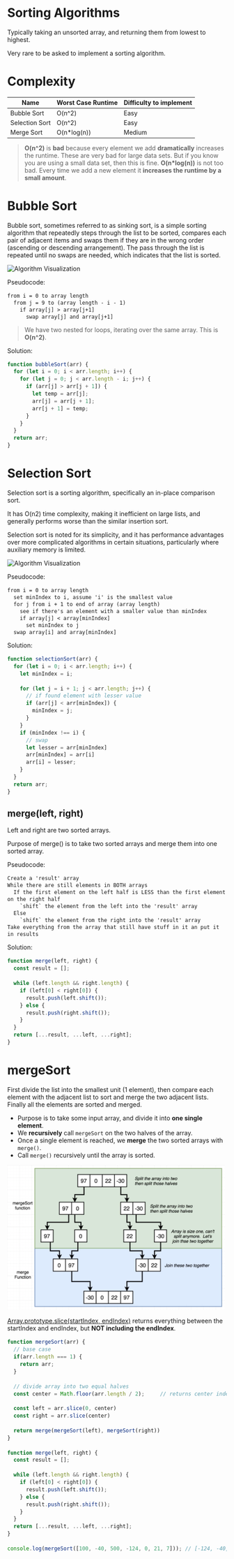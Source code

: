 # Sorting Algorithms

Typically taking an unsorted array, and returning them from lowest to highest.

Very rare to be asked to implement a sorting algorithm.

# Complexity
| Name           | Worst Case Runtime | Difficulty to implement |
| -------------- | ------------------ | ----------------------- |
| Bubble Sort    | O(n^2)             | Easy                    |
| Selection Sort | O(n^2)             | Easy                    |
| Merge Sort     | O(n*log(n))        | Medium                  |
> **O(n^2)** is **bad** because every element we add **dramatically** increases the runtime. These are very bad for large data sets. But if you know you are using a small data set, then this is fine. 
>  **O(n*log(n))** is not too bad. Every time we add a new element it **increases the runtime by a small amount**. 

# Bubble Sort

Bubble sort, sometimes referred to as sinking sort, is a simple sorting algorithm that repeatedly steps through the list to be sorted, compares each pair of adjacent items and swaps them if they are in the wrong order (ascending or descending arrangement). The pass through the list is repeated until no swaps are needed, which indicates that the list is sorted.

![Algorithm Visualization](https://upload.wikimedia.org/wikipedia/commons/c/c8/Bubble-sort-example-300px.gif)

Pseudocode:
```
from i = 0 to array length
  from j = 9 to (array length - i - 1)
    if array[j] > array[j+1]
      swap array[j] and array[j+1]
```
> We have two nested for loops, iterating over the same array. This is **O(n^2)**.

Solution:
```js
function bubbleSort(arr) {
  for (let i = 0; i < arr.length; i++) {
    for (let j = 0; j < arr.length - i; j++) {
      if (arr[j] > arr[j + 1]) {
        let temp = arr[j];
        arr[j] = arr[j + 1];
        arr[j + 1] = temp;
      }
    }
  }
  return arr;
}
```

# Selection Sort

Selection sort is a sorting algorithm, specifically an 
in-place comparison sort. 

It has O(n2) time complexity, 
making it inefficient on large lists, and generally 
performs worse than the similar insertion sort. 

Selection sort is noted for its simplicity, and it has 
performance advantages over more complicated algorithms 
in certain situations, particularly where auxiliary 
memory is limited.


![Algorithm Visualization](https://upload.wikimedia.org/wikipedia/commons/9/94/Selection-Sort-Animation.gif)


Pseudocode:
```
from i = 0 to array length
  set minIndex to i, assume 'i' is the smallest value
  for j from i + 1 to end of array (array length)
    see if there's an element with a smaller value than minIndex
    if array[j] < array[minIndex]
      set minIndex to j
  swap array[i] and array[minIndex]
```

Solution:
```js
function selectionSort(arr) {
  for (let i = 0; i < arr.length; i++) {
    let minIndex = i;

    for (let j = i + 1; j < arr.length; j++) {
      // if found element with lesser value
      if (arr[j] < arr[minIndex]) {
        minIndex = j;
      }
    }
    if (minIndex !== i) {
      // swap
      let lesser = arr[minIndex]
      arr[minIndex] = arr[i]
      arr[i] = lesser;
    }
  }
  return arr;
}
```

## merge(left, right)

Left and right are two sorted arrays.

Purpose of merge() is to take two sorted arrays and merge them into one sorted array.

Pseudocode:
```
Create a 'result' array
While there are still elements in BOTH arrays
  If the first element on the left half is LESS than the first element on the right half
    `shift` the element from the left into the 'result' array
  Else
    `shift` the element from the right into the 'result' array
Take everything from the array that still have stuff in it an put it in results
```

Solution:
```js
function merge(left, right) {
  const result = [];

  while (left.length && right.length) {
    if (left[0] < right[0]) {
      result.push(left.shift());
    } else {
      result.push(right.shift());
    }
  }
  return [...result, ...left, ...right];
}
```

# mergeSort

First divide the list into the smallest unit (1 element), then compare each element with the adjacent list to sort and merge the two adjacent lists. Finally all the elements are sorted and merged.

- Purpose is to take some input array, and divide it into **one single element**. 
- We **recursively** call `mergeSort` on the two halves of the array.
- Once a single element is reached, we **merge** the two sorted arrays with `merge()`.
- Call `merge()` recursively until the array is sorted.


<img src="mergeSort.png" alt="drawing" style="width:500px;"/>


[Array.prototype.slice(startIndex, endIndex)](https://developer.mozilla.org/en-US/docs/Web/JavaScript/Reference/Global_Objects/Array/slice) returns everything between the startIndex and endIndex, but **NOT including the endIndex**. 

```js
function mergeSort(arr) {
  // base case
  if(arr.length === 1) {
    return arr;
  }

  // divide array into two equal halves
  const center = Math.floor(arr.length / 2);     // returns center index

  const left = arr.slice(0, center)
  const right = arr.slice(center)

  return merge(mergeSort(left), mergeSort(right))
}

function merge(left, right) {
  const result = [];

  while (left.length && right.length) {
    if (left[0] < right[0]) {
      result.push(left.shift());
    } else {
      result.push(right.shift());
    }
  }
  return [...result, ...left, ...right];
}

console.log(mergeSort([100, -40, 500, -124, 0, 21, 7])); // [-124, -40, 0, 7, 21, 100, 500]
```
